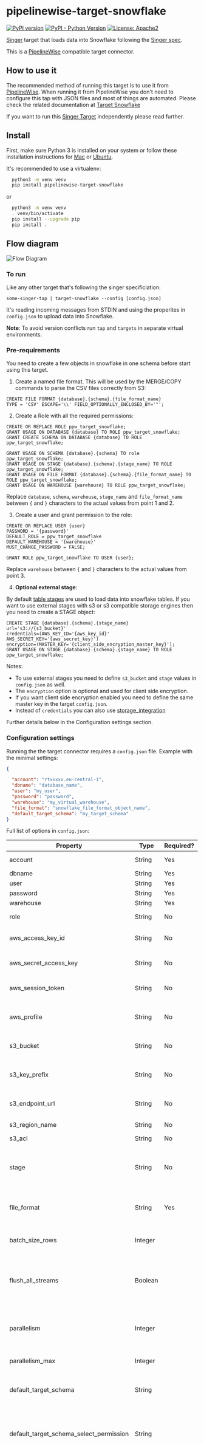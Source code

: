 # pipelinewise-target-snowflake

[![PyPI version](https://badge.fury.io/py/pipelinewise-target-snowflake.svg)](https://badge.fury.io/py/pipelinewise-target-snowflake)
[![PyPI - Python Version](https://img.shields.io/pypi/pyversions/pipelinewise-target-snowflake.svg)](https://pypi.org/project/pipelinewise-target-snowflake/)
[![License: Apache2](https://img.shields.io/badge/License-Apache2-yellow.svg)](https://opensource.org/licenses/Apache-2.0)

[Singer](https://www.singer.io/) target that loads data into Snowflake following the [Singer spec](https://github.com/singer-io/getting-started/blob/master/docs/SPEC.md).

This is a [PipelineWise](https://transferwise.github.io/pipelinewise) compatible target connector.

## How to use it

The recommended method of running this target is to use it from [PipelineWise](https://transferwise.github.io/pipelinewise). When running it from PipelineWise you don't need to configure this tap with JSON files and most of things are automated. Please check the related documentation at [Target Snowflake](https://transferwise.github.io/pipelinewise/connectors/targets/snowflake.html)

If you want to run this [Singer Target](https://singer.io) independently please read further.

## Install

First, make sure Python 3 is installed on your system or follow these
installation instructions for [Mac](http://docs.python-guide.org/en/latest/starting/install3/osx/) or
[Ubuntu](https://www.digitalocean.com/community/tutorials/how-to-install-python-3-and-set-up-a-local-programming-environment-on-ubuntu-16-04).

It's recommended to use a virtualenv:

```bash
  python3 -m venv venv
  pip install pipelinewise-target-snowflake
```

or

```bash
  python3 -m venv venv
  . venv/bin/activate
  pip install --upgrade pip
  pip install .
```

## Flow diagram

![Flow Diagram](flow-diagram.jpg)

### To run

Like any other target that's following the singer specificiation:

`some-singer-tap | target-snowflake --config [config.json]`

It's reading incoming messages from STDIN and using the properites in `config.json` to upload data into Snowflake.

**Note**: To avoid version conflicts run `tap` and `targets` in separate virtual environments.

### Pre-requirements

You need to create a few objects in snowflake in one schema before start using this target.

1. Create a named file format. This will be used by the MERGE/COPY commands to parse the CSV files correctly from S3:

```
CREATE FILE FORMAT {database}.{schema}.{file_format_name}
TYPE = 'CSV' ESCAPE='\\' FIELD_OPTIONALLY_ENCLOSED_BY='"';
```

2. Create a Role with all the required permissions:

```
CREATE OR REPLACE ROLE ppw_target_snowflake;
GRANT USAGE ON DATABASE {database} TO ROLE ppw_target_snowflake;
GRANT CREATE SCHEMA ON DATABASE {database} TO ROLE ppw_target_snowflake;

GRANT USAGE ON SCHEMA {database}.{schema} TO role ppw_target_snowflake;
GRANT USAGE ON STAGE {database}.{schema}.{stage_name} TO ROLE ppw_target_snowflake;
GRANT USAGE ON FILE FORMAT {database}.{schema}.{file_format_name} TO ROLE ppw_target_snowflake;
GRANT USAGE ON WAREHOUSE {warehouse} TO ROLE ppw_target_snowflake;
```

Replace `database`, `schema`, `warehouse`, `stage_name` and `file_format_name`
between `{` and `}` characters to the actual values from point 1 and 2.

3. Create a user and grant permission to the role:
```
CREATE OR REPLACE USER {user}
PASSWORD = '{password}'
DEFAULT_ROLE = ppw_target_snowflake
DEFAULT_WAREHOUSE = '{warehouse}'
MUST_CHANGE_PASSWORD = FALSE;

GRANT ROLE ppw_target_snowflake TO USER {user};
```

Replace `warehouse` between `{` and `}` characters to the actual values from point 3.

4. **Optional external stage**:

By default [table stages](https://docs.snowflake.com/en/user-guide/data-load-local-file-system-create-stage.html#table-stages) are used to load data into snowflake tables. If you want to use external stages with s3 or s3 compatible storage engines then you need to create a STAGE object:

```
CREATE STAGE {database}.{schema}.{stage_name}
url='s3://{s3_bucket}'
credentials=(AWS_KEY_ID='{aws_key_id}' AWS_SECRET_KEY='{aws_secret_key}')
encryption=(MASTER_KEY='{client_side_encryption_master_key}');
GRANT USAGE ON STAGE {database}.{schema}.{stage_name} TO ROLE ppw_target_snowflake;
```

Notes:
* To use external stages you need to define `s3_bucket` and `stage` values in `config.json` as well.
* The `encryption` option is optional and used for client side encryption.
* If you want client side encryption enabled you need to define the same master key in the target `config.json`.
* Instead of `credentials` you can also use [storage_integration](https://docs.snowflake.com/en/sql-reference/sql/create-storage-integration.html)

Further details below in the Configuration settings section.

### Configuration settings

Running the the target connector requires a `config.json` file. Example with the minimal settings:

   ```json
   {

     "account": "rtxxxxx.eu-central-1",
     "dbname": "database_name",
     "user": "my_user",
     "password": "password",
     "warehouse": "my_virtual_warehouse",
     "file_format": "snowflake_file_format_object_name",
     "default_target_schema": "my_target_schema"
   }
   ```

Full list of options in `config.json`:

| Property                            | Type    | Required?  | Description                                                   |
|-------------------------------------|---------|------------|---------------------------------------------------------------|
| account                             | String  | Yes        | Snowflake account name (i.e. rtXXXXX.eu-central-1)            |
| dbname                              | String  | Yes        | Snowflake Database name                                       |
| user                                | String  | Yes        | Snowflake User                                                |
| password                            | String  | Yes        | Snowflake Password                                            |
| warehouse                           | String  | Yes        | Snowflake virtual warehouse name                              |
| role                                | String  | No         | Snowflake role to use. If not defined then the user's default role will be used |
| aws_access_key_id                   | String  | No         | S3 Access Key Id. If not provided, `AWS_ACCESS_KEY_ID` environment variable or IAM role will be used |
| aws_secret_access_key               | String  | No         | S3 Secret Access Key. If not provided, `AWS_SECRET_ACCESS_KEY` environment variable or IAM role will be used |
| aws_session_token                   | String  | No         | AWS Session token. If not provided, `AWS_SESSION_TOKEN` environment variable will be used |
| aws_profile                         | String  | No         | AWS profile name for profile based authentication. If not provided, `AWS_PROFILE` environment variable will be used. |
| s3_bucket                           | String  | No         | S3 Bucket name. Required if to use S3 External stage. When this is defined then `stage` has to be defined as well. |
| s3_key_prefix                       | String  | No         | (Default: None) A static prefix before the generated S3 key names. Using prefixes you can upload files into specific directories in the S3 bucket. |
| s3_endpoint_url                     | String  | No         | The complete URL to use for the constructed client. This is allowing to use non-native s3 account. |
| s3_region_name                      | String  | No         | Default region when creating new connections |
| s3_acl                              | String  | No         | S3 ACL name to set on the uploaded files                                                   |
| stage                               | String  | No         | Named external stage name created at pre-requirements section. Has to be a fully qualified name including the schema name. If not specified, table internal stage are used. When this is defined then `s3_bucket` has to be defined as well. |
| file_format                         | String  | Yes        | Named file format name created at pre-requirements section. Has to be a fully qualified name including the schema name. |
| batch_size_rows                     | Integer |            | (Default: 100000) Maximum number of rows in each batch. At the end of each batch, the rows in the batch are loaded into Snowflake. |
| flush_all_streams                   | Boolean |            | (Default: False) Flush and load every stream into Snowflake when one batch is full. Warning: This may trigger the COPY command to use files with low number of records, and may cause performance problems. |
| parallelism                         | Integer |            | (Default: 0) The number of threads used to flush tables. 0 will create a thread for each stream, up to parallelism_max. -1 will create a thread for each CPU core. Any other positive number will create that number of threads, up to parallelism_max. |
| parallelism_max                     | Integer |            | (Default: 16) Max number of parallel threads to use when flushing tables. |
| default_target_schema               | String  |            | Name of the schema where the tables will be created, **without** database prefix. If `schema_mapping` is not defined then every stream sent by the tap is loaded into this schema.    |
| default_target_schema_select_permission | String  |            | Grant USAGE privilege on newly created schemas and grant SELECT privilege on newly created tables to a specific role or a list of roles. If `schema_mapping` is not defined then every stream sent by the tap is granted accordingly.   |
| schema_mapping                      | Object  |            | Useful if you want to load multiple streams from one tap to multiple Snowflake schemas.<br><br>If the tap sends the `stream_id` in `<schema_name>-<table_name>` format then this option overwrites the `default_target_schema` value. Note, that using `schema_mapping` you can overwrite the `default_target_schema_select_permission` value to grant SELECT permissions to different groups per schemas or optionally you can create indices automatically for the replicated tables.<br><br> **Note**: This is an experimental feature and recommended to use via PipelineWise YAML files that will generate the object mapping in the right JSON format. For further info check a [PipelineWise YAML Example]
| disable_table_cache                 | Boolean |            | (Default: False) By default the connector caches the available table structures in Snowflake at startup. In this way it doesn't need to run additional queries when ingesting data to check if altering the target tables is required. With `disable_table_cache` option you can turn off this caching. You will always see the most recent table structures but will cause an extra query runtime. |
| client_side_encryption_master_key   | String  |            | (Default: None) When this is defined, Client-Side Encryption is enabled. The data in S3 will be encrypted, No third parties, including Amazon AWS and any ISPs, can see data in the clear. Snowflake COPY command will decrypt the data once it's in Snowflake. The master key must be 256-bit length and must be encoded as base64 string. |
| client_side_encryption_stage_object | String  |            | (Default: None) Required when `client_side_encryption_master_key` is defined. The name of the encrypted stage object in Snowflake that created separately and using the same encryption master key. |
| add_metadata_columns                | Boolean |            | (Default: False) Metadata columns add extra row level information about data ingestions, (i.e. when was the row read in source, when was inserted or deleted in snowflake etc.) Metadata columns are creating automatically by adding extra columns to the tables with a column prefix `_SDC_`. The column names are following the stitch naming conventions documented at https://www.stitchdata.com/docs/data-structure/integration-schemas#sdc-columns. Enabling metadata columns will flag the deleted rows by setting the `_SDC_DELETED_AT` metadata column. Without the `add_metadata_columns` option the deleted rows from singer taps will not be recongisable in Snowflake. |
| hard_delete                         | Boolean |            | (Default: False) When `hard_delete` option is true then DELETE SQL commands will be performed in Snowflake to delete rows in tables. It's achieved by continuously checking the  `_SDC_DELETED_AT` metadata column sent by the singer tap. Due to deleting rows requires metadata columns, `hard_delete` option automatically enables the `add_metadata_columns` option as well. |
| data_flattening_max_level           | Integer |            | (Default: 0) Object type RECORD items from taps can be loaded into VARIANT columns as JSON (default) or we can flatten the schema by creating columns automatically.<br><br>When value is 0 (default) then flattening functionality is turned off. |
| primary_key_required                | Boolean |            | (Default: True) Log based and Incremental replications on tables with no Primary Key cause duplicates when merging UPDATE events. When set to true, stop loading data if no Primary Key is defined. |
| validate_records                    | Boolean |            | (Default: False) Validate every single record message to the corresponding JSON schema. This option is disabled by default and invalid RECORD messages will fail only at load time by Snowflake. Enabling this option will detect invalid records earlier but could cause performance degradation. |
| temp_dir                            | String  |            | (Default: platform-dependent) Directory of temporary CSV files with RECORD messages. |
| no_compression                      | Boolean |            | (Default: False) Generate uncompressed CSV files when loading to Snowflake. Normally, by default GZIP compressed files are generated. |
| query_tag                           | String  |            | (Default: None) Optional string to tag executed queries in Snowflake. Replaces tokens `schema` and `table` with the appropriate values. The tags are displayed in the output of the Snowflake `QUERY_HISTORY`, `QUERY_HISTORY_BY_*` functions. |

### To run tests:

1. Define the environment variables that are required to run the tests by creating a `.env` file in `tests/integration`, or by exporting the variables below.
```
  export TARGET_SNOWFLAKE_ACCOUNT=<snowflake-account-name>
  export TARGET_SNOWFLAKE_DBNAME=<snowflake-database-name>
  export TARGET_SNOWFLAKE_USER=<snowflake-user>
  export TARGET_SNOWFLAKE_PASSWORD=<snowfale-password>
  export TARGET_SNOWFLAKE_WAREHOUSE=<snowflake-warehouse>
  export TARGET_SNOWFLAKE_SCHEMA=<snowflake-schema>
  export TARGET_SNOWFLAKE_AWS_ACCESS_KEY=<aws-access-key-id>
  export TARGET_SNOWFLAKE_AWS_SECRET_ACCESS_KEY=<aws-access-secret-access-key>
  export TARGET_SNOWFLAKE_S3_ACL=<s3-target-acl>
  export TARGET_SNOWFLAKE_S3_BUCKET=<s3-external-bucket>
  export TARGET_SNOWFLAKE_S3_KEY_PREFIX=<bucket-directory>
  export TARGET_SNOWFLAKE_STAGE=<stage-object-with-schema-name>
  export TARGET_SNOWFLAKE_FILE_FORMAT=<file-format-object-with-schema-name>
  export CLIENT_SIDE_ENCRYPTION_MASTER_KEY=<client_side_encryption_master_key>
  export CLIENT_SIDE_ENCRYPTION_STAGE_OBJECT=<client_side_encryption_stage_object>
```

2. Install python test dependencies in a virtual env and run nose unit and integration tests
```
  python3 -m venv venv
  . venv/bin/activate
  pip install --upgrade pip
  pip install .[test]
```

3. To run unit tests:
```
  nosetests --where=tests/unit
```

4. To run integration tests:
```
  nosetests --where=tests/integration
```

### To run pylint:

1. Install python dependencies and run python linter
```
  python3 -m venv venv
  . venv/bin/activate
  pip install --upgrade pip
  pip install .
  pip install pylint
  pylint target_snowflake -d C,W,unexpected-keyword-arg,duplicate-code
```

## Developing the Target in Docker
Docker simplifies the development workflow by pre-packaging dev requirements
and removing environment complications. 

To develop with docker:
1. Copy the `.docker-env-example` as `.docker-env` and populate it with the needed
   test credentials.
2. Build the work container with 
```
docker build . -t ppw-snowflake-target
```
3. Now you can run your tests with `docker run --env-file .docker-env ppw-snowflake-target <command>`, where `<command>` is one of:
* `test --unit` (runs unit tests)
* `test --integration` (runs integration tests)
* `test` (runs both unit and integration tests)
* `lint` (runs pylint)

You can also combine them, so `test --unit lint` will run unit tests and then lint your code. 

## License

Apache License Version 2.0

See [LICENSE](LICENSE) to see the full text.
